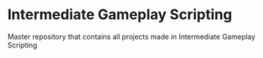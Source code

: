# Intermediate Gameplay Scripting
 Master repository that contains all projects made in Intermediate Gameplay Scripting
